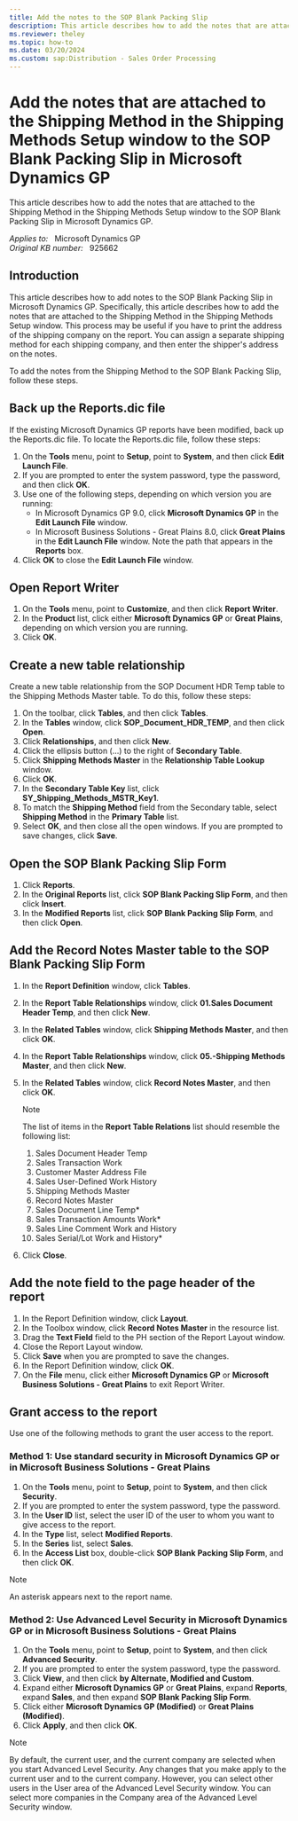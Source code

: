 ```yaml
---
title: Add the notes to the SOP Blank Packing Slip
description: This article describes how to add the notes that are attached to the Shipping Method in the Shipping Methods Setup window to the SOP Blank Packing Slip in Microsoft Dynamics GP.
ms.reviewer: theley
ms.topic: how-to
ms.date: 03/20/2024
ms.custom: sap:Distribution - Sales Order Processing
---
```

# Add the notes that are attached to the Shipping Method in the Shipping Methods Setup window to the SOP Blank Packing Slip in Microsoft Dynamics GP

This article describes how to add the notes that are attached to the Shipping Method in the Shipping Methods Setup window to the SOP Blank Packing Slip in Microsoft Dynamics GP.

_Applies to:_ &nbsp; Microsoft Dynamics GP  
_Original KB number:_ &nbsp; 925662

## Introduction

This article describes how to add notes to the SOP Blank Packing Slip in Microsoft Dynamics GP. Specifically, this article describes how to add the notes that are attached to the Shipping Method in the Shipping Methods Setup window. This process may be useful if you have to print the address of the shipping company on the report. You can assign a separate shipping method for each shipping company, and then enter the shipper's address on the notes.

To add the notes from the Shipping Method to the SOP Blank Packing Slip, follow these steps.

## Back up the Reports.dic file

If the existing Microsoft Dynamics GP reports have been modified, back up the Reports.dic file. To locate the Reports.dic file, follow these steps:

1. On the **Tools** menu, point to **Setup**, point to **System**, and then click **Edit Launch File**.
2. If you are prompted to enter the system password, type the password, and then click **OK**.
3. Use one of the following steps, depending on which version you are running:
    - In Microsoft Dynamics GP 9.0, click **Microsoft Dynamics GP** in the **Edit Launch File** window.
    - In Microsoft Business Solutions - Great Plains 8.0, click **Great Plains** in the **Edit Launch File** window. Note the path that appears in the **Reports** box.
4. Click **OK** to close the **Edit Launch File** window.

## Open Report Writer

1. On the **Tools** menu, point to **Customize**, and then click **Report Writer**.
2. In the **Product** list, click either **Microsoft Dynamics GP** or **Great Plains**, depending on which version you are running.
3. Click **OK**.

## Create a new table relationship

Create a new table relationship from the SOP Document HDR Temp table to the Shipping Methods Master table. To do this, follow these steps:

1. On the toolbar, click **Tables**, and then click **Tables**.
2. In the **Tables** window, click **SOP_Document_HDR_TEMP**, and then click **Open**.
3. Click **Relationships**, and then click **New**.
4. Click the ellipsis button (...) to the right of **Secondary Table**.
5. Click **Shipping Methods Master** in the **Relationship Table Lookup** window.
6. Click **OK**.
7. In the **Secondary Table Key** list, click **SY_Shipping_Methods_MSTR_Key1**.
8. To match the **Shipping Method** field from the Secondary table, select **Shipping Method** in the **Primary Table** list.
9. Select **OK**, and then close all the open windows. If you are prompted to save changes, click **Save**.

## Open the SOP Blank Packing Slip Form

1. Click **Reports**.
2. In the **Original Reports** list, click **SOP Blank Packing Slip Form**, and then click **Insert**.
3. In the **Modified Reports** list, click **SOP Blank Packing Slip Form**, and then click **Open**.

## Add the Record Notes Master table to the SOP Blank Packing Slip Form

1. In the **Report Definition** window, click **Tables**.
2. In the **Report Table Relationships** window, click **01.Sales Document Header Temp**, and then click **New**.
3. In the **Related Tables** window, click **Shipping Methods Master**, and then click **OK**.
4. In the **Report Table Relationships** window, click **05.-Shipping Methods Master**, and then click **New**.
5. In the **Related Tables** window, click **Record Notes Master**, and then click **OK**.

    > [!NOTE]
    > The list of items in the **Report Table Relations** list should resemble the following list:
    >
    > 1. Sales Document Header Temp
    > 1. Sales Transaction Work
    > 1. Customer Master Address File
    > 1. Sales User-Defined Work History
    > 1. Shipping Methods Master
    > 1. Record Notes Master
    > 1. Sales Document Line Temp*
    > 1. Sales Transaction Amounts Work*
    > 1. Sales Line Comment Work and History
    > 1. Sales Serial/Lot Work and History*

6. Click **Close**.

## Add the note field to the page header of the report

1. In the Report Definition window, click **Layout**.
2. In the Toolbox window, click **Record Notes Master** in the resource list.
3. Drag the **Text Field** field to the PH section of the Report Layout window.
4. Close the Report Layout window.
5. Click **Save** when you are prompted to save the changes.
6. In the Report Definition window, click **OK**.
7. On the **File** menu, click either **Microsoft Dynamics GP** or **Microsoft Business Solutions - Great Plains** to exit Report Writer.

## Grant access to the report

Use one of the following methods to grant the user access to the report.

### Method 1: Use standard security in Microsoft Dynamics GP or in Microsoft Business Solutions - Great Plains

1. On the **Tools** menu, point to **Setup**, point to **System**, and then click **Security**.
2. If you are prompted to enter the system password, type the password.
3. In the **User ID** list, select the user ID of the user to whom you want to give access to the report.
4. In the **Type** list, select **Modified Reports**.
5. In the **Series** list, select **Sales**.
6. In the **Access List** box, double-click **SOP Blank Packing Slip Form**, and then click **OK**.

> [!NOTE]
> An asterisk appears next to the report name.

### Method 2: Use Advanced Level Security in Microsoft Dynamics GP or in Microsoft Business Solutions - Great Plains

1. On the **Tools** menu, point to **Setup**, point to **System**, and then click **Advanced Security**.
2. If you are prompted to enter the system password, type the password.
3. Click **View**, and then click **by Alternate, Modified and Custom**.
4. Expand either **Microsoft Dynamics GP** or **Great Plains**, expand **Reports**, expand **Sales**, and then expand **SOP Blank Packing Slip Form**.
5. Click either **Microsoft Dynamics GP (Modified)** or **Great Plains (Modified)**.
6. Click **Apply**, and then click **OK**.

> [!NOTE]
> By default, the current user, and the current company are selected when you start Advanced Level Security. Any changes that you make apply to the current user and to the current company. However, you can select other users in the User area of the Advanced Level Security window. You can select more companies in the Company area of the Advanced Level Security window.
